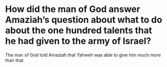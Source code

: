 # How did the man of God answer Amaziah’s question about what to do about the one hundred talents that he had given to the army of Israel?

The man of God told Amaziah that Yahweh was able to give him much more than that.
